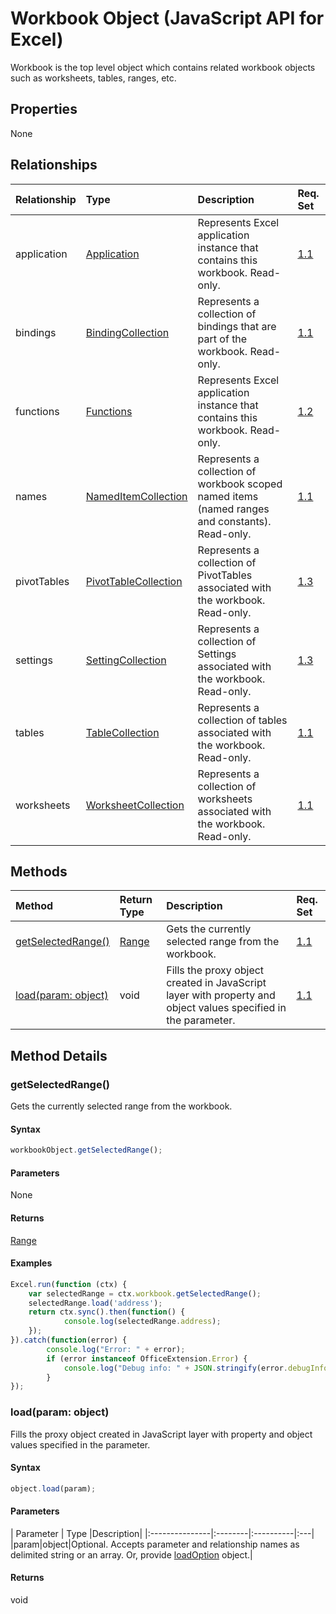 # Workbook Object (JavaScript API for Excel)

Workbook is the top level object which contains related workbook objects such as worksheets, tables, ranges, etc.

## Properties

None

## Relationships
| Relationship | Type	|Description| Req. Set|
|:---------------|:--------|:----------|:----|
|application|[Application](application.md)|Represents Excel application instance that contains this workbook. Read-only.|[1.1](../requirement-sets/excel-api-requirement-sets.md)|
|bindings|[BindingCollection](bindingcollection.md)|Represents a collection of bindings that are part of the workbook. Read-only.|[1.1](../requirement-sets/excel-api-requirement-sets.md)|
|functions|[Functions](functions.md)|Represents Excel application instance that contains this workbook. Read-only.|[1.2](../requirement-sets/excel-api-requirement-sets.md)|
|names|[NamedItemCollection](nameditemcollection.md)|Represents a collection of workbook scoped named items (named ranges and constants). Read-only.|[1.1](../requirement-sets/excel-api-requirement-sets.md)|
|pivotTables|[PivotTableCollection](pivottablecollection.md)|Represents a collection of PivotTables associated with the workbook. Read-only.|[1.3](../requirement-sets/excel-api-requirement-sets.md)|
|settings|[SettingCollection](settingcollection.md)|Represents a collection of Settings associated with the workbook. Read-only.|[1.3](../requirement-sets/excel-api-requirement-sets.md)|
|tables|[TableCollection](tablecollection.md)|Represents a collection of tables associated with the workbook. Read-only.|[1.1](../requirement-sets/excel-api-requirement-sets.md)|
|worksheets|[WorksheetCollection](worksheetcollection.md)|Represents a collection of worksheets associated with the workbook. Read-only.|[1.1](../requirement-sets/excel-api-requirement-sets.md)|

## Methods

| Method		   | Return Type	|Description| Req. Set|
|:---------------|:--------|:----------|:----|
|[getSelectedRange()](#getselectedrange)|[Range](range.md)|Gets the currently selected range from the workbook.|[1.1](../requirement-sets/excel-api-requirement-sets.md)|
|[load(param: object)](#loadparam-object)|void|Fills the proxy object created in JavaScript layer with property and object values specified in the parameter.|[1.1](../requirement-sets/excel-api-requirement-sets.md)|

## Method Details


### getSelectedRange()
Gets the currently selected range from the workbook.

#### Syntax
```js
workbookObject.getSelectedRange();
```

#### Parameters
None

#### Returns
[Range](range.md)

#### Examples

```js
Excel.run(function (ctx) { 
	var selectedRange = ctx.workbook.getSelectedRange();
	selectedRange.load('address');
	return ctx.sync().then(function() {
			console.log(selectedRange.address);
	});
}).catch(function(error) {
		console.log("Error: " + error);
		if (error instanceof OfficeExtension.Error) {
			console.log("Debug info: " + JSON.stringify(error.debugInfo));
		}
});
```
### load(param: object)
Fills the proxy object created in JavaScript layer with property and object values specified in the parameter.

#### Syntax
```js
object.load(param);
```

#### Parameters
| Parameter	   | Type	|Description|
|:---------------|:--------|:----------|:---|
|param|object|Optional. Accepts parameter and relationship names as delimited string or an array. Or, provide [loadOption](loadoption.md) object.|

#### Returns
void
